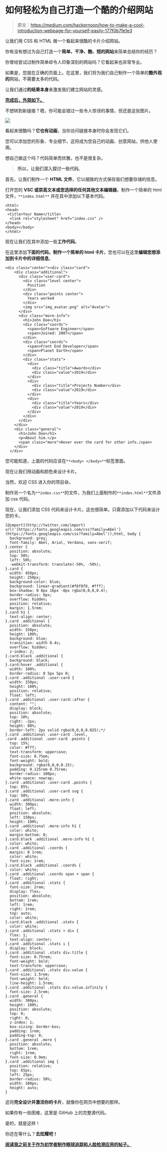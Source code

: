 # 如何轻松为自己打造一个酷的介绍网站

> 原文：<https://medium.com/hackernoon/how-to-make-a-cool-introduction-webpage-for-yourself-easily-177f0b7fe1e3>

让我们用 CSS 和 HTML 做一个看起来很酷的卡片介绍网站。

你有没有想过为自己打造一个**简单、干净、酷、短的网站**来简单总结你的经历？

你曾经尝试过制作简单却令人印象深刻的网站吗？它看起来也非常专业。

如果是，您就在正确的页面上。在这里，我们将为我们自己制作一个简单的**酷外观的**网站，不需要太多的代码。

让我们通过**的结果本身**来激发我们建立网站的灵感。

[**完成后，外观如下。**](https://gracious-hodgkin-7eff6d.netlify.com/)

不想转到新链接？嗯，你可能会错过一些令人惊讶的事情，但还是这张图片。

![](img/d71e122cd4eeffe8851eee3e6f866a78.png)

看起来很酷吗？**它也有动画**，当你访问链接本身时你会发现它们。

您可以添加您的形象、专业细节，这将成为您自己的动画、创意网站，供他人使用。

想自己做这个吗？代码简单而优雅，也不是很复杂。

> **所以，让我们深入探讨一些代码**。

首先，让我们制作一个 **HTML 文件**，它以细致的方式保存我们想要存储的信息。

打开您的 **VSC 或崇高文本或您选择的任何其他文本编辑器**。制作一个简单的 html 文件，`**index.html**` 并在其中添加以下基本代码。

```
<html>
<head>
 <title>Your Name</title>
  <link rel="stylesheet" href="index.css" />
</head>
<body></body>
</html>
```

现在让我们在其中添加一些**工作代码**。

在这里添加**下面的代码，制作一个简单的 html 卡片**。您也可以在这里**编辑您想添加到卡片中的详细信息**。

```
<div class="center"><div class="card">
    <div class="additional">
      <div class="user-card">
        <div class="level center">
          Position
        </div>
        <div class="points center">
          Years worked
        </div>
        <img src="img_avatar.png" alt="Avatar">
      </div>
      <div class="more-info">
        <h1>John Doe</h1>
        <div class="coords">
          <span>Software Engineer</span>
          <span>Joined: 2007</span>
        </div>
        <div class="coords">
          <span>Front End Developer</span>
          <span>Planet Earth</span>
        </div>
        <div class="stats">
          <div>
            <div class="title">Awards</div>
            <div class="value">2019</div>
          </div>
          <div>
            <div class="title">Projects Number</div>
            <div class="value">2019</div>
          </div>
          <div>
            <div class="title">Years</div>
            <div class="value">2019</div>
          </div>
        </div>
      </div>
    </div>
    <div class="general">
      <h1>John Doe</h1>
      <p>About him.</p>
      <span class="more">Hover over the card for other info./span>
    </div>
  </div>
```

您可能知道，上面的代码应该在`**<body> </body>**`标签里面。

现在让我们用动画和颜色来设计卡片。

当然，欢迎 CSS 进入你的项目😄。

制作另一个名为`**index.css**`的文件，为我们上面制作的`**index.html**`文件添加 css 代码。

现在，让我们添加 CSS 代码来设计卡片。这也很简单。只需添加以下代码来设计您的卡。

```
[@import](http://twitter.com/import) url('[https://fonts.googleapis.com/css?family=Abel'](https://fonts.googleapis.com/css?family=Abel'));html, body {
  background: grey;
  font-family: Abel, Arial, Verdana, sans-serif;
}.center {
  position: absolute;
  top: 50%;
  left: 50%;
  -webkit-transform: translate(-50%, -50%);
}.card {
  width: 450px;
  height: 250px;
  background-color: blue;
  background: linear-gradient(#f8f8f8, #fff);
  box-shadow: 0 8px 16px -8px rgba(0,0,0,0.4);
  border-radius: 6px;
  overflow: hidden;
  position: relative;
  margin: 1.5rem;
}.card h1 {
  text-align: center;
}.card .additional {
  position: absolute;
  width: 150px;
  height: 100%;
  background: blue;
  transition: width 0.4s;
  overflow: hidden;
  z-index: 2;
}.card.black .additional {
  background: black;
}.card:hover .additional {
  width: 100%;
  border-radius: 0 5px 5px 0;
}.card .additional .user-card {
  width: 150px;
  height: 100%;
  position: relative;
  float: left;
}.card .additional .user-card::after {
  content: "";
  display: block;
  position: absolute;
  top: 10%;
  right: -2px;
  height: 80%;
  border-left: 2px solid rgba(0,0,0,0.025);*/
}.card .additional .user-card .level,
.card .additional .user-card .points {
  top: 15%;
  color: #fff;
  text-transform: uppercase;
  font-size: 0.75em;
  font-weight: bold;
  background: rgba(0,0,0,0.15);
  padding: 0.125rem 0.75rem;
  border-radius: 100px;
  white-space: nowrap;
}.card .additional .user-card .points {
  top: 85%;
}.card .additional .user-card svg {
  top: 50%;
}.card .additional .more-info {
  width: 300px;
  float: left;
  position: absolute;
  left: 150px;
  height: 100%;
}.card .additional .more-info h1 {
  color: white;
  margin-bottom: 0;
}.card.black .additional .more-info h1 {
  color: white;
}.card .additional .coords {
  margin: 0 1rem;
  color: white;
  font-size: 1rem;
}.card.black .additional .coords {
  color: white;
}.card .additional .coords span + span {
  float: right;
}.card .additional .stats {
  font-size: 2rem;
  display: flex;
  position: absolute;
  bottom: 1rem;
  left: 1rem;
  right: 1rem;
  top: auto;
  color: white;
}.card.black .additional .stats {
  color: white;
}.card .additional .stats > div {
  flex: 1;
  text-align: center;
}.card .additional .stats i {
  display: block;
}.card .additional .stats div.title {
  font-size: 0.75rem;
  font-weight: bold;
  text-transform: uppercase;
}.card .additional .stats div.value {
  font-size: 1.5rem;
  font-weight: bold;
  line-height: 1.5rem;
}.card .additional .stats div.value.infinity {
  font-size: 2.5rem;
}.card .general {
  width: 300px;
  height: 100%;
  position: absolute;
  top: 0;
  right: 0;
  z-index: 1;
  box-sizing: border-box;
  padding: 1rem;
  padding-top: 0;
}.card .general .more {
  position: absolute;
  bottom: 1rem;
  right: 1rem;
  font-size: 0.9em;
}.card .additional img {
  position: relative;
  top: 65px;
  left: 25px;
  border-radius: 50%;
  width: 100px;
  height: auto;
}
```

这将**完全设计并激活你的卡片**，就像你在网页中想要的那样。

如果你有一些困难，这里是 GitHub 上的完整源代码。

是的，就是这样！

你还在等什么？**去炫耀吧！**

[**阅读我之前关于作为初学者制作眼球追踪和人脸检测应用的帖子。**](/@pradyumandixit/make-an-eye-tracking-and-face-detection-app-as-a-beginner-d72e0139546b)